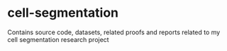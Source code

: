 # cell-segmentation
Contains source code, datasets, related proofs and reports related to my cell segmentation research project
